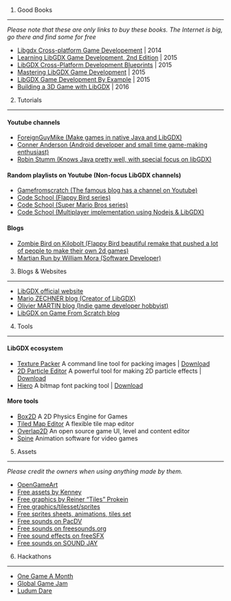 1. Good Books
---------------------
_Please note that these are only links to buy these books. The Internet is big, go there and find some for free_
* [Libgdx Cross-platform Game Developement](https://www.packtpub.com/game-development/libgdx-cross-platform-game-development-cookbook) | 2014
* [Learning LibGDX Game Development, 2nd Edition](https://www.packtpub.com/game-development/learning-libgdx-game-development-second-edition) | 2015
* [LibGDX Cross-Platform Development Blueprints](https://www.packtpub.com/game-development/libgdx-cross-platform-development-blueprints) | 2015
* [Mastering LibGDX Game Development](https://www.packtpub.com/game-development/mastering-libgdx-game-development) | 2015
* [LibGDX Game Development By Example](https://www.packtpub.com/game-development/libgdx-game-development-example) | 2015
* [Building a 3D Game with LibGDX](https://www.packtpub.com/game-development/building-3d-game-libgdx) | 2016


2. Tutorials
---------------------

#### Youtube channels
* [ForeignGuyMike (Make games in native Java and LibGDX)](https://www.youtube.com/user/ForeignGuyMike)
* [Conner Anderson (Android developer and small time game-making enthusiast)](https://www.youtube.com/user/samich15)
* [Robin Stumm (Knows Java pretty well, with special focus on libGDX)](https://www.youtube.com/user/dermetfan/)

#### Random playlists on Youtube (Non-focus LibGDX channels)
* [Gamefromscratch (The famous blog has a channel on Youtube)](https://www.youtube.com/playlist?list=PLS9MbmO_ssyCZ9Tjfay2tOQoaOVoG59Iy)
* [Code School (Flappy Bird series)](https://www.youtube.com/playlist?list=PLZm85UZQLd2TPXpUJfDEdWTSgszionbJy)
* [Code School (Super Mario Bros series)](https://www.youtube.com/playlist?list=PLZm85UZQLd2SXQzsF-a0-pPF6IWDDdrXt)
* [Code School (Multiplayer implementation using Nodejs & LibGDX)](https://www.youtube.com/playlist?list=PLZm85UZQLd2Qh6r7jxBKPuB4hl-Xw5uZT)

#### Blogs
* [Zombie Bird on Kilobolt (Flappy Bird beautiful remake that pushed a lot of people to make their own 2d games)](http://www.kilobolt.com/zombie-bird-tutorial-flappy-bird-remake.html)
* [Martian Run by William Mora (Software Developer)](http://williammora.com/martianrun-opensource-libgdx-game)


3. Blogs & Websites
---------------------

* [LibGDX official website](https://libgdx.badlogicgames.com/)
* [Mario ZECHNER blog (Creator of LibGDX)](http://www.badlogicgames.com/wordpress/)
* [Olivier MARTIN blog (Indie game developer hobbyist)](http://gameover.co.in/tag/libgdx/)
* [LibGDX on Game From Scratch blog](http://www.gamefromscratch.com/?tag=/LibGDX)


4. Tools
---------------------

#### LibGDX ecosystem
* [Texture Packer](https://github.com/libgdx/libgdx/wiki/Texture-packer) A command line tool for packing images | [Download](https://libgdx.badlogicgames.com/nightlies/runnables/runnable-texturepacker.jar)
* [2D Particle Editor](https://github.com/libgdx/libgdx/wiki/2D-Particle-Editor) A powerful tool for making 2D particle effects | [Download](https://libgdx.badlogicgames.com/nightlies/runnables/runnable-2D-particles.jar)
* [Hiero](https://github.com/libgdx/libgdx/wiki/Hiero) A bitmap font packing tool | [Download](https://libgdx.badlogicgames.com/nightlies/runnables/runnable-hiero.jar)

#### More tools
* [Box2D](http://box2d.org/) A 2D Physics Engine for Games
* [Tiled Map Editor](http://www.mapeditor.org/) A flexible tile map editor 
* [Overlap2D](http://overlap2d.com/) An open source game UI, level and content editor
* [Spine](http://esotericsoftware.com/) Animation software for video games

5. Assets
---------------------
_Please credit the owners when using anything made by them._
* [OpenGameArt](http://opengameart.org/)
* [Free assets by Kenney](http://www.kenney.nl/)
* [Free graphics by Reiner “Tiles” Prokein](http://www.reinerstilesets.de/)
* [Free graphics/tilesset/sprites](http://untamed.wild-refuge.net/rmxpresources.php?characters)
* [Free sprites sheets, animations, tiles set](http://www.dumbmanex.com/bynd_freestuff.html)
* [Free sounds on PacDV](http://www.pacdv.com/sounds/index.html)
* [Free sounds on freesounds.org](https://www.freesound.org/)
* [Free sound effects on freeSFX](http://www.freesfx.co.uk/soundeffects/)
* [Free sounds on SOUND JAY](https://www.soundjay.com/)

6. Hackathons
---------------------

* [One Game A Month](http://www.onegameamonth.com/)
* [Global Game Jam](http://globalgamejam.org/)
* [Ludum Dare](http://ludumdare.com/compo/)


